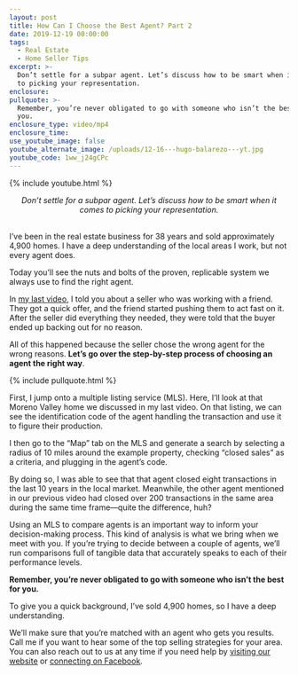 ```yaml
---
layout: post
title: How Can I Choose the Best Agent? Part 2
date: 2019-12-19 00:00:00
tags:
  - Real Estate
  - Home Seller Tips
excerpt: >-
  Don’t settle for a subpar agent. Let’s discuss how to be smart when it comes
  to picking your representation.
enclosure:
pullquote: >-
  Remember, you’re never obligated to go with someone who isn’t the best for
  you.
enclosure_type: video/mp4
enclosure_time:
use_youtube_image: false
youtube_alternate_image: /uploads/12-16---hugo-balarezo---yt.jpg
youtube_code: 1ww_j24gCPc
---
```


{% include youtube.html %}

<center><em>Don&rsquo;t settle for a subpar agent. Let&rsquo;s discuss how to be smart when it comes to picking your representation.</em></center>

<br>I’ve been in the real estate business for 38 years and sold approximately 4,900 homes. I have a deep understanding of the local areas I work, but not every agent does.

Today you’ll see the nuts and bolts of the proven, replicable system we always use to find the right agent.

In <u><a target="_blank" href="https://homes-lifestyles.com/how-can-i-choose-the-best-agent-part-1.html">my last video</a></u>, I told you about a seller who was working with a friend. They got a quick offer, and the friend started pushing them to act fast on it. After the seller did everything they needed, they were told that the buyer ended up backing out for no reason.

All of this happened because the seller chose the wrong agent for the wrong reasons. **Let’s go over the step-by-step process of choosing an agent the right way**.

{% include pullquote.html %}

First, I jump onto a multiple listing service (MLS). Here, I’ll look at that Moreno Valley home we discussed in my last video. On that listing, we can see the identification code of the agent handling the transaction and use it to figure their production.

I then go to the “Map” tab on the MLS and generate a search by selecting a radius of 10 miles around the example property, checking “closed sales” as a criteria, and plugging in the agent’s code.

By doing so, I was able to see that that agent closed eight transactions in the last 10 years in the local market. Meanwhile, the other agent mentioned in our previous video had closed over 200 transactions in the same area during the same time frame—quite the difference, huh?

Using an MLS to compare agents is an important way to inform your decision-making process. This kind of analysis is what we bring when we meet with you. If you’re trying to decide between a couple of agents, we’ll run comparisons full of tangible data that accurately speaks to each of their performance levels.

**Remember, you’re never obligated to go with someone who isn’t the best for you.**

To give you a quick background, I’ve sold 4,900 homes, so I have a deep understanding.

We’ll make sure that you’re matched with an agent who gets you results. Call me if you want to hear some of the top selling strategies for your area. You can also reach out to us at any time if you need help by <u><a target="_blank" href="https://www.liveloveie.com/">visiting our website</a></u> or <u><a target="_blank" href="https://www.facebook.com/hugoandsherihomesandlifestyles">connecting on Facebook</a></u>.